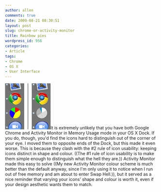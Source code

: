 ```yaml
---
author: allen
comments: true
date: 2009-08-21 08:30:51
layout: post
slug: chrome-or-activity-monitor
title: Rainbow pies
wordpress_id: 956
categories:
- Article
tags:
- Chrome
- OS X
- User Interface
---
```


![Before and after comparison of the tip that will save millions from tragic mis-clicks.](/images/wp-uploads/2009/08/chrome-dock.jpg)It is extremely unlikely that you have both Google Chrome and Activity Monitor in Memory Usage mode in your OS X Dock. If you do, though, you'd find the icons hard to distinguish out of the corner of your eye. I moved them to opposite ends of the Dock, but this made it even worse. This is because they clash with the #2 rule of icon usability: keeping icons distinct in shape and colour. ((The #1 rule of icon usability is to make them simple enough to distinguish what the hell they are.)) Activity Monitor made this easy to solve ((My new Activity Monitor colour scheme is much better than the default anyway, since I'm only using it to notice when I run out of free memory and am about to enter Swap Hell.)), but it served as a nice reminder that varying your icons' shape and colour is worth it, even if your design aesthetic wants them to match.
